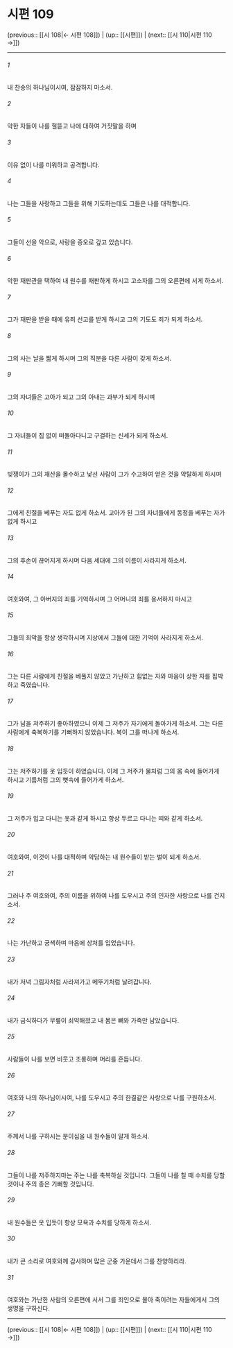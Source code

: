 # 시편 109

(previous:: [[시 108|← 시편 108]]) | (up:: [[시편]]) | (next:: [[시 110|시편 110 →]])

***




###### 1 

내 찬송의 하나님이시여, 잠잠하지 마소서. 



###### 2 

악한 자들이 나를 헐뜯고 나에 대하여 거짓말을 하며 



###### 3 

이유 없이 나를 미워하고 공격합니다. 



###### 4 

나는 그들을 사랑하고 그들을 위해 기도하는데도 그들은 나를 대적합니다. 



###### 5 

그들이 선을 악으로, 사랑을 증오로 갚고 있습니다. 



###### 6 

악한 재판관을 택하여 내 원수를 재판하게 하시고 고소자를 그의 오른편에 서게 하소서. 



###### 7 

그가 재판을 받을 때에 유죄 선고를 받게 하시고 그의 기도도 죄가 되게 하소서. 



###### 8 

그의 사는 날을 짧게 하시며 그의 직분을 다른 사람이 갖게 하소서. 



###### 9 

그의 자녀들은 고아가 되고 그의 아내는 과부가 되게 하시며 



###### 10 

그 자녀들이 집 없이 떠돌아다니고 구걸하는 신세가 되게 하소서. 



###### 11 

빚쟁이가 그의 재산을 몰수하고 낯선 사람이 그가 수고하여 얻은 것을 약탈하게 하시며 



###### 12 

그에게 친절을 베푸는 자도 없게 하소서. 고아가 된 그의 자녀들에게 동정을 베푸는 자가 없게 하시고 



###### 13 

그의 후손이 끊어지게 하시며 다음 세대에 그의 이름이 사라지게 하소서. 



###### 14 

여호와여, 그 아버지의 죄를 기억하시며 그 어머니의 죄를 용서하지 마시고 



###### 15 

그들의 죄악을 항상 생각하시며 지상에서 그들에 대한 기억이 사라지게 하소서. 



###### 16 

그는 다른 사람에게 친절을 베풀지 않았고 가난하고 힘없는 자와 마음이 상한 자를 핍박하고 죽였습니다. 



###### 17 

그가 남을 저주하기 좋아하였으니 이제 그 저주가 자기에게 돌아가게 하소서. 그는 다른 사람에게 축복하기를 기뻐하지 않았습니다. 복이 그를 떠나게 하소서. 



###### 18 

그는 저주하기를 옷 입듯이 하였습니다. 이제 그 저주가 물처럼 그의 몸 속에 들어가게 하시고 기름처럼 그의 뼛속에 들어가게 하소서. 



###### 19 

그 저주가 입고 다니는 옷과 같게 하시고 항상 두르고 다니는 띠와 같게 하소서. 



###### 20 

여호와여, 이것이 나를 대적하며 악담하는 내 원수들이 받는 벌이 되게 하소서. 



###### 21 

그러나 주 여호와여, 주의 이름을 위하여 나를 도우시고 주의 인자한 사랑으로 나를 건지소서. 



###### 22 

나는 가난하고 궁색하며 마음에 상처를 입었습니다. 



###### 23 

내가 저녁 그림자처럼 사라져가고 메뚜기처럼 날려갑니다. 



###### 24 

내가 금식하다가 무릎이 쇠약해졌고 내 몸은 뼈와 가죽만 남았습니다. 



###### 25 

사람들이 나를 보면 비웃고 조롱하며 머리를 흔듭니다. 



###### 26 

여호와 나의 하나님이시여, 나를 도우시고 주의 한결같은 사랑으로 나를 구원하소서. 



###### 27 

주께서 나를 구하시는 분이심을 내 원수들이 알게 하소서. 



###### 28 

그들이 나를 저주하지마는 주는 나를 축복하실 것입니다. 그들이 나를 칠 때 수치를 당할 것이나 주의 종은 기뻐할 것입니다. 



###### 29 

내 원수들은 옷 입듯이 항상 모욕과 수치를 당하게 하소서. 



###### 30 

내가 큰 소리로 여호와께 감사하며 많은 군중 가운데서 그를 찬양하리라. 



###### 31 

여호와는 가난한 사람의 오른편에 서서 그를 죄인으로 몰아 죽이려는 자들에게서 그의 생명을 구하신다.

***

(previous:: [[시 108|← 시편 108]]) | (up:: [[시편]]) | (next:: [[시 110|시편 110 →]])
